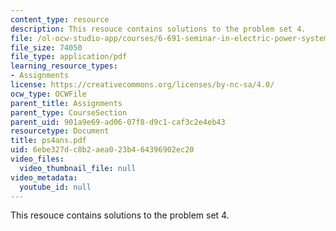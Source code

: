 ```yaml
---
content_type: resource
description: This resouce contains solutions to the problem set 4.
file: /ol-ocw-studio-app/courses/6-691-seminar-in-electric-power-systems-spring-2006/6ebe327dc8b2aea023b464396902ec20_ps4ans.pdf
file_size: 74050
file_type: application/pdf
learning_resource_types:
- Assignments
license: https://creativecommons.org/licenses/by-nc-sa/4.0/
ocw_type: OCWFile
parent_title: Assignments
parent_type: CourseSection
parent_uid: 901a9e69-ad06-07f8-d9c1-caf3c2e4eb43
resourcetype: Document
title: ps4ans.pdf
uid: 6ebe327d-c8b2-aea0-23b4-64396902ec20
video_files:
  video_thumbnail_file: null
video_metadata:
  youtube_id: null
---
```

This resouce contains solutions to the problem set 4.